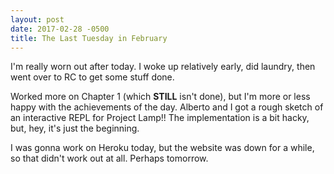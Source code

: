 ```yaml
---
layout: post
date: 2017-02-28 -0500
title: The Last Tuesday in February
---
```


I'm really worn out after today. I woke up relatively early, did laundry, then went over to RC to get some stuff done.

Worked more on Chapter 1 (which **STILL** isn't done), but I'm more or less happy with the achievements of the day. Alberto and I got a rough sketch of an interactive REPL for Project Lamp!! The implementation is a bit hacky, but, hey, it's just the beginning.

I was gonna work on Heroku today, but the website was down for a while, so that didn't work out at all. Perhaps tomorrow.
